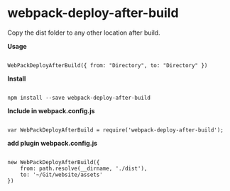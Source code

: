 # webpack-deploy-after-build
Copy the dist folder to any other location after build.

**Usage**
<pre lang="javascript"><code>
WebPackDeployAfterBuild({ from: "Directory", to: "Directory" })
</code></pre> 

**Install** <br>
<pre lang="bash"><code>
npm install --save webpack-deploy-after-build
</code></pre> 

**Include in webpack.config.js**
<pre lang="javascript"><code>
var WebPackDeployAfterBuild = require('webpack-deploy-after-build');
</code></pre>            

**add plugin webpack.config.js**
</br>
<pre lang="javascript"><code>
new WebPackDeployAfterBuild({
    from: path.resolve(__dirname, './dist'),
    to: '~/Git/website/assets'
})
</code></pre>
